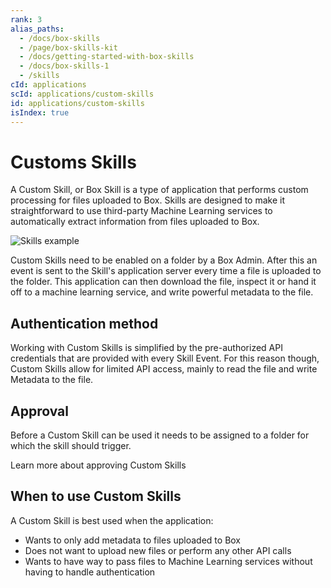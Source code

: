 ```yaml
---
rank: 3
alias_paths:
  - /docs/box-skills
  - /page/box-skills-kit
  - /docs/getting-started-with-box-skills
  - /docs/box-skills-1
  - /skills
cId: applications
scId: applications/custom-skills
id: applications/custom-skills
isIndex: true
---
```

# Customs Skills

A Custom Skill, or Box Skill is a type of application that performs custom processing for files uploaded to Box. Skills are designed to make it straightforward to use third-party Machine Learning services to automatically extract information from files uploaded to Box.

<ImageFrame shadow>

![Skills example](./images/skills-example.png)

</ImageFrame>

Custom Skills need to be enabled on a folder by a Box Admin. After this an event is sent to the Skill's application server every time a file is uploaded to the folder. This application can then download the file, inspect it or hand it off to a machine learning service, and write powerful metadata to the file.

## Authentication method

Working with Custom Skills is simplified by the pre-authorized API credentials that are provided with every Skill Event. For this reason though, Custom Skills allow for limited API access, mainly to read the file and write Metadata to the file.

## Approval

Before a Custom Skill can be used it needs to be assigned to a folder for which the skill should trigger.

<CTA to="g://applications/custom-skills/approval">
Learn more about approving Custom Skills

</CTA>

## When to use Custom Skills

A Custom Skill is best used when the application:

* Wants to only add metadata to files uploaded to Box
* Does not want to upload new files or perform any other API calls
* Wants to have way to pass files to Machine Learning services without having to handle authentication
